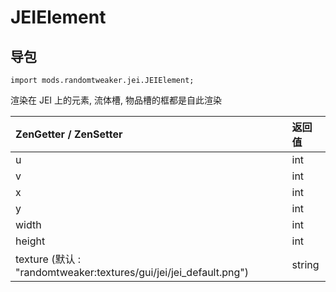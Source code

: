 # JEIElement

## 导包

~~~zenscript
import mods.randomtweaker.jei.JEIElement;
~~~

渲染在 JEI 上的元素, 流体槽, 物品槽的框都是自此渲染

| ZenGetter / ZenSetter                                                    | 返回值 |
| :----------------------------------------------------------- | :----- |
| u                                                            | int    |
| v                                                            | int    |
| x                                                            | int    |
| y                                                            | int    |
| width                                                        | int    |
| height                                                        | int    |
| texture (默认 : "randomtweaker:textures/gui/jei/jei_default.png") | string |
